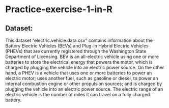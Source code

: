 # Practice-exercise-1-in-R

## Dataset:
  This dataset “electric.vehicle.data.csv” contains information about the Battery Electric Vehicles (BEVs) and Plug-in Hybrid Electric Vehicles (PHEVs) that are currently registered through the Washington State Department of Licensing. BEV is an all-electric vehicle using one or more batteries to store the electrical energy that powers the motor, which is charged by plugging the vehicle into an electric power source. On the other hand, a PHEV is a vehicle that uses one or more batteries to power an electric motor; uses another fuel, such as gasoline or diesel, to power an internal combustion engine or other propulsion sources; and is charged by plugging the vehicle into an electric power source. The electric range of an electric vehicle is the number of miles it can travel on a fully charged battery.

